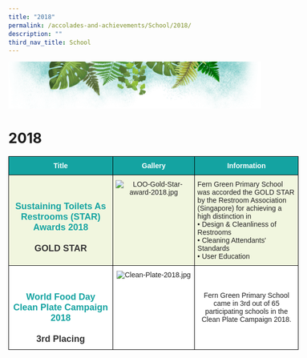 ```yaml
---
title: "2018"
permalink: /accolades-and-achievements/School/2018/
description: ""
third_nav_title: School
---
```

![](/images/Banner.png)

# 2018

<style type="text/css">
.tg  {border-collapse:collapse;border-spacing:0;}
.tg td{border-color:black;border-style:solid;border-width:1px;font-family:Arial, sans-serif;font-size:14px;
  overflow:hidden;padding:10px 5px;word-break:normal;}
.tg th{border-color:black;border-style:solid;border-width:1px;font-family:Arial, sans-serif;font-size:14px;
  font-weight:normal;overflow:hidden;padding:10px 5px;word-break:normal;}
.tg .tg-55ry{background-color:#FFF;color:#14A3A1;font-size:18px;font-weight:bold;text-align:center;vertical-align:top}
.tg .tg-3b8d{background-color:#F1F6DF;color:#222;text-align:center;vertical-align:top}
.tg .tg-8v10{background-color:#14A3A1;color:#FFF;font-size:14px;font-weight:bold;text-align:center;vertical-align:middle}
.tg .tg-d2qn{background-color:#F1F6DF;color:#14A3A1;font-size:18px;font-weight:bold;text-align:center;vertical-align:top}
.tg .tg-6kid{background-color:#F1F6DF;color:#222;text-align:left;vertical-align:top}
.tg .tg-lygy{background-color:#FFF;color:#222;text-align:center;vertical-align:top}
.tg .tg-a3j2{background-color:#FFF;color:#222;text-align:center;vertical-align:middle}
</style>
<table class="tg" style="undefined;table-layout: fixed; width: 579px">
<colgroup>
<col style="width: 208px">
<col style="width: 164px">
<col style="width: 207px">
</colgroup>
<thead>
  <tr>
    <th class="tg-8v10"><span style="color:#FFF;background-color:#14A3A1">Title</span></th>
    <th class="tg-8v10"><span style="color:#FFF;background-color:#14A3A1">Gallery</span></th>
    <th class="tg-8v10"><span style="color:#FFF;background-color:#14A3A1">Information</span></th>
  </tr>
</thead>
<tbody>
  <tr>
    <td class="tg-d2qn"><br><br><span style="font-weight:700;color:#14A3A1">Sustaining Toilets As Restrooms (STAR) Awards 2018</span><br><br><span style="font-weight:700;color:#343434">GOLD STAR</span></td>
    <td class="tg-3b8d"><img src="https://ferngreenpri.moe.edu.sg/qql/slot/u775/AWARDS/LOO-Gold-Star-award-2018.jpg" alt="LOO-Gold-Star-award-2018.jpg" width="153" height="210"></td>
    <td class="tg-6kid">Fern Green Primary School was accorded the GOLD STAR by the Restroom Association (Singapore) for achieving a high distinction in<br>• Design &amp; Cleanliness of Restrooms<br>• Cleaning Attendants' Standards<br>• User Education</td>
  </tr>
  <tr>
    <td class="tg-55ry"><br><br><span style="font-weight:700;color:#14A3A1">World Food Day</span><br><span style="font-weight:700;color:#14A3A1">Clean Plate Campaign 2018</span><br><br><span style="font-weight:700;color:#343434">3rd Placing </span></td>
    <td class="tg-lygy"><img src="https://ferngreenpri.moe.edu.sg/qql/slot/u775/AWARDS/Clean-Plate-2018.jpg" alt="Clean-Plate-2018.jpg" width="152" height="202"></td>
    <td class="tg-a3j2"><span style="color:#222">Fern Green Primary School came in</span> 3rd out of 65 participating schools <span style="color:#222">in the Clean Plate Campaign 2018.</span></td>
  </tr>
</tbody>
</table>
